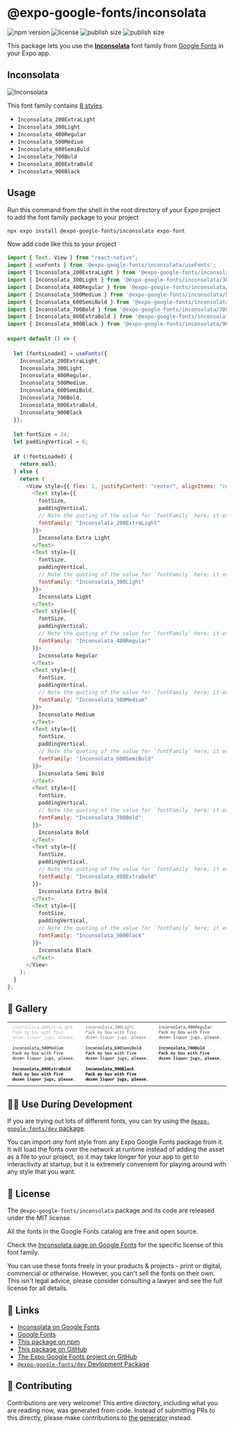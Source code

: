 # @expo-google-fonts/inconsolata

![npm version](https://flat.badgen.net/npm/v/@expo-google-fonts/inconsolata)
![license](https://flat.badgen.net/github/license/expo/google-fonts)
![publish size](https://flat.badgen.net/packagephobia/install/@expo-google-fonts/inconsolata)
![publish size](https://flat.badgen.net/packagephobia/publish/@expo-google-fonts/inconsolata)

This package lets you use the [**Inconsolata**](https://fonts.google.com/specimen/Inconsolata) font family from [Google Fonts](https://fonts.google.com/) in your Expo app.

## Inconsolata

![Inconsolata](./font-family.png)

This font family contains [8 styles](#-gallery).

- `Inconsolata_200ExtraLight`
- `Inconsolata_300Light`
- `Inconsolata_400Regular`
- `Inconsolata_500Medium`
- `Inconsolata_600SemiBold`
- `Inconsolata_700Bold`
- `Inconsolata_800ExtraBold`
- `Inconsolata_900Black`

## Usage

Run this command from the shell in the root directory of your Expo project to add the font family package to your project

```sh
npx expo install @expo-google-fonts/inconsolata expo-font
```

Now add code like this to your project

```js
import { Text, View } from "react-native";
import { useFonts } from '@expo-google-fonts/inconsolata/useFonts';
import { Inconsolata_200ExtraLight } from '@expo-google-fonts/inconsolata/200ExtraLight';
import { Inconsolata_300Light } from '@expo-google-fonts/inconsolata/300Light';
import { Inconsolata_400Regular } from '@expo-google-fonts/inconsolata/400Regular';
import { Inconsolata_500Medium } from '@expo-google-fonts/inconsolata/500Medium';
import { Inconsolata_600SemiBold } from '@expo-google-fonts/inconsolata/600SemiBold';
import { Inconsolata_700Bold } from '@expo-google-fonts/inconsolata/700Bold';
import { Inconsolata_800ExtraBold } from '@expo-google-fonts/inconsolata/800ExtraBold';
import { Inconsolata_900Black } from '@expo-google-fonts/inconsolata/900Black';

export default () => {

  let [fontsLoaded] = useFonts({
    Inconsolata_200ExtraLight, 
    Inconsolata_300Light, 
    Inconsolata_400Regular, 
    Inconsolata_500Medium, 
    Inconsolata_600SemiBold, 
    Inconsolata_700Bold, 
    Inconsolata_800ExtraBold, 
    Inconsolata_900Black
  });

  let fontSize = 24;
  let paddingVertical = 6;

  if (!fontsLoaded) {
    return null;
  } else {
    return (
      <View style={{ flex: 1, justifyContent: "center", alignItems: "center" }}>
        <Text style={{
          fontSize,
          paddingVertical,
          // Note the quoting of the value for `fontFamily` here; it expects a string!
          fontFamily: "Inconsolata_200ExtraLight"
        }}>
          Inconsolata Extra Light
        </Text>
        <Text style={{
          fontSize,
          paddingVertical,
          // Note the quoting of the value for `fontFamily` here; it expects a string!
          fontFamily: "Inconsolata_300Light"
        }}>
          Inconsolata Light
        </Text>
        <Text style={{
          fontSize,
          paddingVertical,
          // Note the quoting of the value for `fontFamily` here; it expects a string!
          fontFamily: "Inconsolata_400Regular"
        }}>
          Inconsolata Regular
        </Text>
        <Text style={{
          fontSize,
          paddingVertical,
          // Note the quoting of the value for `fontFamily` here; it expects a string!
          fontFamily: "Inconsolata_500Medium"
        }}>
          Inconsolata Medium
        </Text>
        <Text style={{
          fontSize,
          paddingVertical,
          // Note the quoting of the value for `fontFamily` here; it expects a string!
          fontFamily: "Inconsolata_600SemiBold"
        }}>
          Inconsolata Semi Bold
        </Text>
        <Text style={{
          fontSize,
          paddingVertical,
          // Note the quoting of the value for `fontFamily` here; it expects a string!
          fontFamily: "Inconsolata_700Bold"
        }}>
          Inconsolata Bold
        </Text>
        <Text style={{
          fontSize,
          paddingVertical,
          // Note the quoting of the value for `fontFamily` here; it expects a string!
          fontFamily: "Inconsolata_800ExtraBold"
        }}>
          Inconsolata Extra Bold
        </Text>
        <Text style={{
          fontSize,
          paddingVertical,
          // Note the quoting of the value for `fontFamily` here; it expects a string!
          fontFamily: "Inconsolata_900Black"
        }}>
          Inconsolata Black
        </Text>
      </View>
    );
  }
};
```

## 🔡 Gallery


||||
|-|-|-|
|![Inconsolata_200ExtraLight](./200ExtraLight/Inconsolata_200ExtraLight.ttf.png)|![Inconsolata_300Light](./300Light/Inconsolata_300Light.ttf.png)|![Inconsolata_400Regular](./400Regular/Inconsolata_400Regular.ttf.png)||
|![Inconsolata_500Medium](./500Medium/Inconsolata_500Medium.ttf.png)|![Inconsolata_600SemiBold](./600SemiBold/Inconsolata_600SemiBold.ttf.png)|![Inconsolata_700Bold](./700Bold/Inconsolata_700Bold.ttf.png)||
|![Inconsolata_800ExtraBold](./800ExtraBold/Inconsolata_800ExtraBold.ttf.png)|![Inconsolata_900Black](./900Black/Inconsolata_900Black.ttf.png)|||


## 👩‍💻 Use During Development

If you are trying out lots of different fonts, you can try using the [`@expo-google-fonts/dev` package](https://github.com/expo/google-fonts/tree/master/font-packages/dev#readme).

You can import _any_ font style from any Expo Google Fonts package from it. It will load the fonts over the network at runtime instead of adding the asset as a file to your project, so it may take longer for your app to get to interactivity at startup, but it is extremely convenient for playing around with any style that you want.


## 📖 License

The `@expo-google-fonts/inconsolata` package and its code are released under the MIT license.

All the fonts in the Google Fonts catalog are free and open source.

Check the [Inconsolata page on Google Fonts](https://fonts.google.com/specimen/Inconsolata) for the specific license of this font family.

You can use these fonts freely in your products & projects - print or digital, commercial or otherwise. However, you can't sell the fonts on their own. This isn't legal advice, please consider consulting a lawyer and see the full license for all details.

## 🔗 Links

- [Inconsolata on Google Fonts](https://fonts.google.com/specimen/Inconsolata)
- [Google Fonts](https://fonts.google.com/)
- [This package on npm](https://www.npmjs.com/package/@expo-google-fonts/inconsolata)
- [This package on GitHub](https://github.com/expo/google-fonts/tree/master/font-packages/inconsolata)
- [The Expo Google Fonts project on GitHub](https://github.com/expo/google-fonts)
- [`@expo-google-fonts/dev` Devlopment Package](https://github.com/expo/google-fonts/tree/master/font-packages/dev)

## 🤝 Contributing

Contributions are very welcome! This entire directory, including what you are reading now, was generated from code. Instead of submitting PRs to this directly, please make contributions to [the generator](https://github.com/expo/google-fonts/tree/master/packages/generator) instead.
